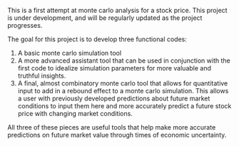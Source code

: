 This is a first attempt at monte carlo analysis for a stock price.
This project is under development, and will be regularly updated as the project progresses.

The goal for this project is to develop three functional codes:
1. A basic monte carlo simulation tool
2. A more advanced assistant tool that can be used in conjunction with the first code to idealize simulation parameters for more valuable and truthful insights.
3. A final, almost combinatory monte carlo tool that allows for quantitative input to add in a rebound effect to a monte carlo simulation. This allows a user with previously developed predictions about future market conditions to input them here and more accurately predict a future stock price with changing market conditions.

All three of these pieces are useful tools that help make more accurate predictions on future market value through times of economic uncertainty.
